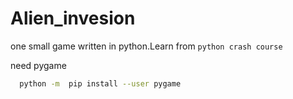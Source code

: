 # Alien_invesion

  one small game written in python.Learn from `python crash course`

  need pygame

```bash
  python -m  pip install --user pygame
```

